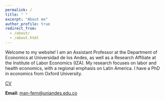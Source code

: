 ```yaml
---
permalink: /
title: " "
excerpt: "About me"
author_profile: true
redirect_from: 
  - /about/
  - /about.html
---
```


Welcome to my website! I am an Assistant Professor at the Department of Economics at Universidad de los Andes, as well as a Research Affiliate at the Institute of Labor Economics (IZA). My research focuses on labor and health economics, with a regional emphasis on Latin America. I have a PhD in economics from Oxford University.

[CV](/files/CV-Manuel-Fernandez.pdf)

**Email:** <man-fern@uniandes.edu.co>
